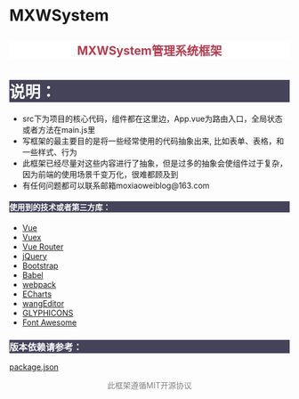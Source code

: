 # MXWSystem
<h2 align="center" style="background-color: white; color: #b63b4d">MXWSystem管理系统框架</h2>
<h1 style="background-color: #444359; color: white;">说明：</h1>
<ul>
    <li>src下为项目的核心代码，组件都在这里边，App.vue为路由入口，全局状态或者方法在main.js里</li>
    <li>写框架的最主要目的是将一些经常使用的代码抽象出来, 比如表单、表格，和一些样式、行为</li>
    <li>此框架已经尽量对这些内容进行了抽象，但是过多的抽象会使组件过于复杂，因为前端的使用场景千变万化，很难都顾及到</li>
    <li>有任何问题都可以联系邮箱moxiaoweiblog@163.com</li>
</ul>
<h4 style="background-color: #444359; color: white;">使用到的技术或者第三方库：</h4>
<ul>
<li>
<a href="https://cn.vuejs.org/">Vue</a>
</li>
<li>
<a href="https://vuex.vuejs.org/">Vuex</a>
</li>
<li>
<a href="https://router.vuejs.org/">Vue Router</a>
</li>
<li>
<a href="https://jquery.com/">jQuery</a>
</li>
<li>
<a href="http://www.bootcss.com/">Bootstrap</a>
</li>
<li>
<a href="http://babeljs.io/">Babel</a>
</li>
<li>
<a href="http://webpack.github.io/">webpack</a>
</li>
<li>
<a href="http://echarts.baidu.com/">ECharts</a>
</li>
<li>
<a href="http://www.wangeditor.com/">wangEditor</a>
</li>
<li>
<a href="http://glyphicons.com/">GLYPHICONS</a>
</li>
<li>
<a href="http://fontawesome.dashgame.com/">Font Awesome</a>
</li>
</ul>

<h3 style="background-color: #444359; color: white;">版本依赖请参考：</h3>
<a href="https://github.com/CvCn/MXWSystem/blob/master/package.json">package.json</a>



<p style="color: gray;" align="center">此框架遵循MIT开源协议</p>
